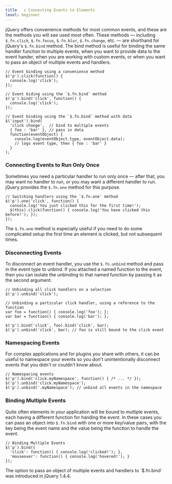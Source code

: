 ```yaml
---
title   : Connecting Events to Elements
level: beginner
---
```

jQuery offers convenience methods for most common events, and these are the
methods you will see used most often.  These methods — including `$.fn.click`,
`$.fn.focus`, `$.fn.blur`, `$.fn.change`, etc. — are shorthand for jQuery's
`$.fn.bind` method.  The bind method is useful for binding the same handler
function to multiple events, when you want to provide data to the event hander,
when you are working with custom events, or when you want to pass an object of
multiple events and handlers.

```
// Event binding using a convenience method
$('p').click(function() {
  console.log('click');
});
```

```
// Event biding using the `$.fn.bind` method
$('p').bind('click', function() {
  console.log('click');
});
```

```
// Event binding using the `$.fn.bind` method with data
$('input').bind(
  'click change',  // bind to multiple events
  { foo : 'bar' }, // pass in data
  function(eventObject) {
    console.log(eventObject.type, eventObject.data);
    // logs event type, then { foo : 'bar' }
  }
);
```

### Connecting Events to Run Only Once

Sometimes you need a particular handler to run only once — after that, you may
want no handler to run, or you may want a different handler to run.  jQuery
provides the `$.fn.one` method for this purpose.

```
// Switching handlers using the `$.fn.one` method
$('p').one('click', function() {
  console.log('You just clicked this for the first time!');
  $(this).click(function() { console.log('You have clicked this before!'); });
});
```

The `$.fn.one` method is especially useful if you need to do some complicated
setup the first time an element is clicked, but not subsequent times.

### Disconnecting Events

To disconnect an event handler, you use the `$.fn.unbind` method and pass in
the event type to unbind.  If you attached a named function to the event, then
you can isolate the unbinding to that named function by passing it as the
second argument.

```
// Unbinding all click handlers on a selection
$('p').unbind('click');
```

```
// Unbinding a particular click handler, using a reference to the function
var foo = function() { console.log('foo'); };
var bar = function() { console.log('bar'); };

$('p').bind('click', foo).bind('click', bar);
$('p').unbind('click', bar); // foo is still bound to the click event
```

### Namespacing Events

For complex applications and for plugins you share with others, it can be
useful to namespace your events so you don't unintentionally disconnect events
that you didn't or couldn't know about.

```
// Namespacing events
$('p').bind('click.myNamespace', function() { /* ... */ });
$('p').unbind('click.myNamespace');
$('p').unbind('.myNamespace'); // unbind all events in the namespace
```

### Binding Multiple Events

Quite often elements in your application will be bound to multiple events, each
having a different function for handing the event.  In these cases you can pass
an object into `$.fn.bind` with one or more key/value pairs, with the key being
the event name and the value being the function to handle the event.

```
// Binding Multiple Events
$('p').bind({
  'click': function() { console.log('clicked!'); },
  'mouseover': function() { console.log('hovered!'); }
});
```

<div class="note" markdown="1">
The option to pass an object of multiple events and handlers to `$.fn.bind` was
introduced in jQuery 1.4.4.
</div>
